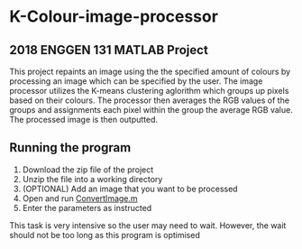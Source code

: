 # K-Colour-image-processor

## 2018 ENGGEN 131 MATLAB Project

This project repaints an image using the the specified amount of colours by processing an image which can be specified by the user. The image processor utilizes the K-means clustering aglorithm which groups up pixels based on their colours. The processor then averages the RGB values of the groups and assignments each pixel within the group the average RGB value. The processed image is then outputted. 

## Running the program

1. Download the zip file of the project
2. Unzip the file into a working directory
3. (OPTIONAL) Add an image that you want to be processed
4. Open and run [ConvertImage.m](https://github.com/Chuppay/K-Colour-image-processor/blob/master/ConvertImage.m)
5. Enter the parameters as instructed

This task is very intensive so the user may need to wait. However, the wait should not be too long as this program is optimised
